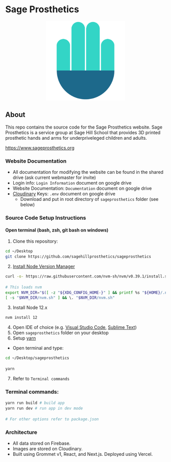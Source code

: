 # Sage Prosthetics 
<p align="center">
<img src=public/static/favicon.png width="250" height="250">
</p>

## About
This repo contains the source code for the Sage Prosthetics website. Sage Prosthetics is a service group at Sage Hill School that provides 3D printed prosthetic hands and arms for underpriveleged children and adults.

https://www.sageprosthetics.org

### Website Documentation
* All documentation for modifying the website can be found in the shared drive (ask current webmaster for invite)
* Login info: `Login Information` document on google drive
* Website Documentation: `Documentation` document on google drive
* [Cloudinary](https://cloudinary.com/) Keys: `.env` document on google drive
    * Download and put in root directory of `sageprosthetics` folder (see below)
### Source Code Setup Instructions
#### Open terminal (bash, zsh, git bash on windows)
1. Clone this repository:
```bash
cd ~/Desktop 
git clone https://github.com/sagehillprosthetics/sageprosthetics
```
2. [Install Node Version Manager](https://github.com/nvm-sh/nvm)
```bash
curl -o- https://raw.githubusercontent.com/nvm-sh/nvm/v0.39.1/install.sh | bash

# This loads nvm
export NVM_DIR="$([ -z "${XDG_CONFIG_HOME-}" ] && printf %s "${HOME}/.nvm" || printf %s "${XDG_CONFIG_HOME}/nvm")"
[ -s "$NVM_DIR/nvm.sh" ] && \. "$NVM_DIR/nvm.sh" 
```
3.  Install Node 12.x
```bash
nvm install 12
```
4. Open IDE of choice (e.g. [Visual Studio Code](https://code.visualstudio.com/download), [Sublime Text](https://www.sublimetext.com/3))
5. Open `sageprosthetics` folder on your desktop
6. Setup [yarn](https://yarnpkg.com/)
* Open terminal and type:
```bash
cd ~/Desktop/sageprosthetics

yarn
```
7. Refer to `Terminal commands`
### Terminal commands:
```bash
yarn run build # build app
yarn run dev # run app in dev mode

# For other options refer to package.json
```
### Architecture
* All data stored on Firebase. 
* Images are stored on Cloudinary.
* Built using Grommet v1, React, and Next.js. Deployed using Vercel.